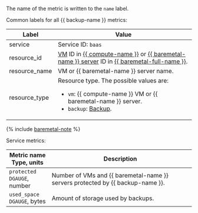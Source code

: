 The name of the metric is written to the `name` label.

Common labels for all {{ backup-name }} metrics:

Label | Value
----|----
service | Service ID: `baas`
resource_id | [VM](../../../compute/concepts/vm.md) ID in [{{ compute-name }}](../../../compute/) or [{{ baremetal-name }} server](../../../baremetal/concepts/servers.md) ID in [{{ baremetal-full-name }}](../../../baremetal/).
resource_name | VM or {{ baremetal-name }} server name.
resource_type | Resource type. The possible values are:<br/><ul><li>`vm`: {{ compute-name }} VM or {{ baremetal-name }} server.</li><li>`backup`: [Backup](../../../backup/concepts/backup.md).</li>

{% include [baremetal-note](../../../_includes/backup/baremetal-note.md) %}

Service metrics:

Metric name<br/>Type, units | Description
--- | ---
`protected`<br/>`DGAUGE`, number | Number of VMs and {{ baremetal-name }} servers protected by {{ backup-name }}.
`used_space`<br/>`DGAUGE`, bytes | Amount of storage used by backups.